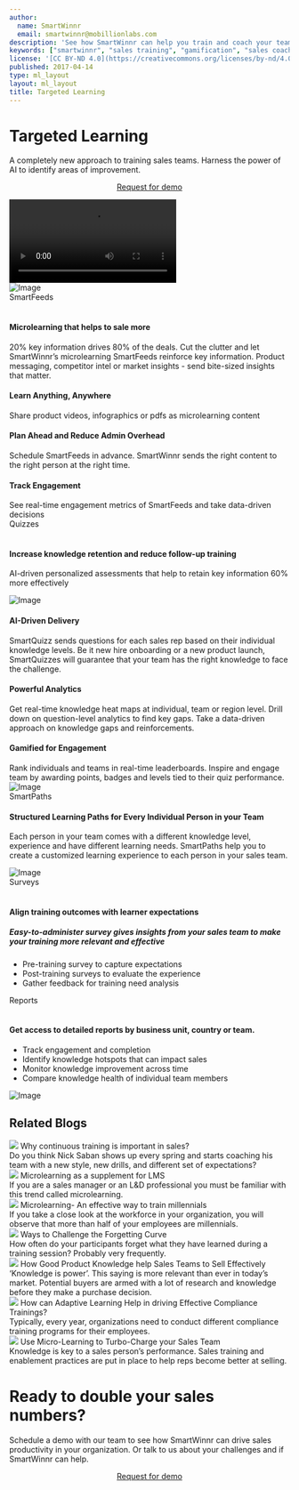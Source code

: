 ```yaml
---
author:
  name: SmartWinnr
  email: smartwinnr@mobillionlabs.com
description: 'See how SmartWinnr can help you train and coach your teams effectively'
keywords: ["smartwinnr", "sales training", "gamification", "sales coaching", "sales performance", "sales enablement", "solutions"]
license: '[CC BY-ND 4.0](https://creativecommons.org/licenses/by-nd/4.0)'
published: 2017-04-14
type: ml_layout
layout: ml_layout
title: Targeted Learning
---
```


<div class="row ml-margin0 ml-background-white padding50 ml_div_contents_in_center">
  <div class="col-lg-6 col-md-12 col-sm-12 col-xs-12">
    <h1>Targeted Learning</h1>
    <div class="ml-font20 ml_body_text_black">A completely new approach to training sales teams. Harness the power of AI to identify areas of improvement.</div>
    <p align="center" class="ml-padding-top ml-padding-bottom10"><a class="ml-request-demo-button" align="center" href="/request-demo">Request for demo</a></p>
  </div>
  <div class="col-lg-6 col-md-12 col-sm-12 col-xs-12">
    <!-- <img class="ml_top_image padding10" alt="Image" src="/images/targeted-learning/targeted-learning.png"/> -->
    <!-- <iframe src="https://res.cloudinary.com/smartwinnr/video/upload/v1580730068/website/Targeted_Learning_rxupp9.mp4" class="ml_iframe_video"></iframe> -->
    <video class="ml_iframe_video" autoplay loop>
      <source src="https://res.cloudinary.com/smartwinnr/video/upload/v1580730068/website/Targeted_Learning_rxupp9.mp4" type="video/mp4">
    </video>
  </div>
</div>

<div class="row ml-margin0 padding50 white ml_div_contents_in_center">
  <div class="col-lg-6 col-md-12 col-sm-12 col-xs-12 text-center">
    <img class="ml-image" alt="Image" src="/images/targeted-learning/smartfeed_dashboard (1).png"/>
  </div>
  <div class="col-lg-6 col-md-12 col-sm-12 col-xs-12">
    <!-- <div class="ml_div_contents_in_center_in_center"> -->
      <div class="ml_label ml_smartfeed_badge">SmartFeeds</div><br>
      <h4 class="ml_body_text_black ml-margin-bottom10">Microlearning that helps to sale more</h4>
      <p>20% key information drives 80% of the deals. Cut the clutter and let SmartWinnr’s microlearning SmartFeeds reinforce key information. Product messaging, competitor intel or market insights - send bite-sized insights that matter.</p>
    <!-- </div> -->
  </div>
</div>

<div class="row ml-margin0 ml_yellow_bg_gradient padding50">
  <div class="col-lg-4 col-md-4 col-sm-12 col-xs-12 text-center">
    <h4 class="ml-title-font">Learn Anything, Anywhere</h4>
    <div class="ml-subtext">Share product videos, infographics or pdfs as microlearning content</div>
  </div>
  <div class="col-lg-4 col-md-4 col-sm-12 col-xs-12 text-center">
    <h4 class="ml-title-font">Plan Ahead and Reduce Admin Overhead</h4>
    <div class="ml-subtext">Schedule SmartFeeds in advance. SmartWinnr sends the right content to the right person at the right time.</div>
  </div>
  <div class="col-lg-4 col-md-4 col-sm-12 col-xs-12 text-center">
    <h4 class="ml-title-font">Track Engagement</h4>
    <div class="ml-subtext">See real-time engagement metrics of SmartFeeds and take data-driven decisions</div>
  </div>
</div>

<div class="row ml-margin0 padding50 white ml_div_contents_in_center">
  <div class="col-lg-4 col-md-12 col-sm-12 col-xs-12">
    <!-- <div class="ml_div_contents_in_center_in_center"> -->
      <div class="ml_label ml_quiz_badge">Quizzes</div><br>
      <h4 class="ml_body_text_black ml-margin-bottom10">Increase knowledge retention and reduce follow-up training</h4>
      <p>AI-driven personalized assessments that help to retain key information 60% more effectively</p>
      <!-- <p>Is your sales team struggling to remember key product, process or competitive information? Your problem is knowledge retention. Each salesperson has their own unique way of remembering. What one finds easy to remember, another might not. One-size-fits-all approach of traditional eLearning and LMS solutions don’t address this retention issue at all. Let SmartWinnr’s powerful AI take over for a personalized approach.</p>
      <p>64% of all information is lost within 8 hours of a training session.</p> -->
    <!-- </div> -->
  </div>
  <div class="col-lg-8 col-md-12 col-sm-12 col-xs-12 text-center">
    <img class="ml-image" alt="Image" src="/images/targeted-learning/quiz_shots.png"/>
  </div>
</div>

<div class="row ml-margin0 ml_blue_bg_gradient padding50">
  <div class="col-lg-4 col-md-4 col-sm-12 col-xs-12 text-center">
    <h4 class="ml-title-font ml_body_text_white">AI-Driven Delivery</h4>
    <div class="ml-subtext ml_body_text_white">SmartQuizz sends questions for each sales rep based on their individual knowledge levels. Be it new hire onboarding or a new product launch, SmartQuizzes will guarantee that your team has the right knowledge to face the challenge.</div>
  </div>
  <div class="col-lg-4 col-md-4 col-sm-12 col-xs-12 text-center">
    <h4 class="ml-title-font ml_body_text_white">Powerful Analytics</h4>
    <div class="ml-subtext ml_body_text_white">Get real-time knowledge heat maps at individual, team or region level. Drill down on question-level analytics to find key gaps. Take a data-driven approach on knowledge gaps and reinforcements.</div>
  </div>
  <div class="col-lg-4 col-md-4 col-sm-12 col-xs-12 text-center">
    <h4 class="ml-title-font ml_body_text_white">Gamified for Engagement</h4>
    <div class="ml-subtext ml_body_text_white">Rank individuals and teams in real-time leaderboards. Inspire and engage team by awarding points, badges and levels tied to their quiz performance.</div>
  </div>
</div>


<!-- <div class="row ml-margin0 white padding50">
  <div class="col-lg-6 col-md-12 col-sm-12 col-xs-12">
    <h1 class="ml_body_text_black"> SmartQuizzes </h1>
    <h4 class="ml_body_text_black ml-margin-bottom10">AI-Driven Automated Assessments that help your team to retain important information</h4>
    <p>Is your sales cycle longer than usual? Is prospecting not bearing results? Are they not able to remember critical data while convincing customers?</p>
    <p>Your problem is knowledge retention. Each sales person has her own way of remembering. What one sales person finds easy to remember, another might not. Existing approaches like training, eLearning are one-size-fits-all.</p>
    <p>Let SmartWinnr’s powerful AI take over for a personalised approach. SmartQuizzes select questions for every sales person in your team, depending on their individual areas of strength and areas of improvements. This approach is helpful when you want to drive readiness for a new product launch, or new hire training.</p>
  </div>
  <div class="col-lg-6 col-md-12 col-sm-12 col-xs-12 text-center">
    <img class="ml-dreamforce-image" alt="Image" src="/images/targeted-learning/smartquizzes.png"/>
  </div>
</div> -->

<div class="row ml-margin0 padding50">
  <div class="col-lg-6 col-md-12 col-sm-12 col-xs-12 text-center">
    <img class="ml-dreamforce-image" alt="Image" src="/images/targeted-learning/smartpaths.png"/>
  </div>
  <div class="col-lg-6 col-md-12 col-sm-12 col-xs-12">
    <div class="ml_label ml_smartpath_badge"> SmartPaths </div>
    <h4 class="ml_body_text_black ml-margin-bottom10">Structured Learning Paths for Every Individual Person in your Team</h4>
    <p>Each person in your team comes with a different knowledge level, experience and have different learning needs. SmartPaths help you to create a customized learning experience to each person in your sales team.</p>
  </div>
</div>

<div class="row ml-margin0 padding50 ml-background-white ml_div_contents_in_center">
  <div class="col-lg-8 col-md-12 col-sm-12 col-xs-12 text-center">
    <img class="ml-image" alt="Image" src="/images/targeted-learning/survey.png"/>
  </div>
  <div class="col-lg-4 col-md-12 col-sm-12 col-xs-12">
    <!-- <div class="ml_div_contents_in_center_in_center"> -->
      <div class="ml_label ml_survey_badge">Surveys</div ><br>
      <h4 class="ml_body_text_black ml-margin-bottom10">Align training outcomes with learner expectations</h4>
      <h5 class="ml_body_text_black ml-margin-bottom10">Easy-to-administer survey gives insights from your sales team to make your training more relevant and effective</h5>
      <ul class="ml-margin-top30 ml_font_1 ml_ul_tick">
        <li class="ml-margin-top10">Pre-training survey to capture expectations</li>
        <li class="ml-margin-top10">Post-training surveys to evaluate the experience</li>
        <li class="ml-margin-top10">Gather feedback for training need analysis</li>
      </ul>
    <!-- </div> -->
  </div>
</div>

<div class="row ml-margin0 ml_no_padding_right50 white ml_div_contents_in_center">
  <div class="col-lg-4 col-md-12 col-sm-12 col-xs-12">
    <!-- <div class="ml_div_contents_in_center_in_center"> -->
      <div class="ml_label ml_smartfeed_badge">Reports</div><br>
      <h4 class="ml_body_text_black ml-margin-bottom10">Get access to detailed reports  by business unit, country or team.</h4>
      <ul class="ml-margin-top30 ml_font_1 ml_ul_tick">
        <li class="ml-margin-top10">Track engagement and completion</li>
        <li class="ml-margin-top10">Identify knowledge hotspots that can impact sales</li>
        <li class="ml-margin-top10">Monitor knowledge improvement across time</li>
        <li class="ml-margin-top10">Compare knowledge health of individual team members</li>
      </ul>
    <!-- </div> -->
  </div>
  <div class="col-lg-8 col-md-12 col-sm-12 col-xs-12 text-center padding0">
    <img class="ml-image" alt="Image" src="/images/targeted-learning/reports.png"/>
  </div>
</div>

<!-- <div class="row ml-margin0 white padding50">
  <div class="col-lg-6 col-md-12 col-sm-12 col-xs-12">
    <h1 class="ml_body_text_black">Extensive Reports</h1>
    <h4 class="ml_body_text_black ml-margin-bottom10">Get access to detailed reports by organization, by business unit, by country or by your team. You will be able to<h4>
    <ul class="ml-margin-top30 ml_font_1">
      <li class="ml-margin-top10">Track engagement</li>
      <li class="ml-margin-top10">Track knowledge improvement across months</li>
      <li class="ml-margin-top10">Identify areas of improvement and areas of strength in a team</li>
      <li class="ml-margin-top10">Comparison report of individual participants in a training</li>
    </ul>
  </div>
  <div class="col-lg-6 col-md-12 col-sm-12 col-xs-12 text-center">
    <img class="ml-dreamforce-image" alt="Image" src="/images/targeted-learning/reports.png"/>
  </div>
</div> -->

<!-- <div class="row ml-margin0 padding50">
  <div class="col-lg-12 col-md-12 col-sm-12 col-xs-12">
    <h2>Related Blogs</h2>
    <h4 class="ml-margin-bottom10"> <a href="https://www.smartwinnr.com/post/why-continuous-training-is-important-in-sales/" alt="Why continuous training is important in sales?">Why continuous training is important in sales?</h4>
    <h4 class="ml-margin-bottom10"> <a href="https://www.smartwinnr.com/post/microlearning-as-a-supplement-for-lms/" alt="Microlearning as a supplement for LMS">Microlearning as a supplement for LMS</h4>
    <h4 class="ml-margin-bottom10"> <a href="https://www.smartwinnr.com/post/microlearning-an-effective-way-to-train-millennials/" alt="Microlearning- An effective way to train millennials">Microlearning- An effective way to train millennials</h4>
    <h4 class="ml-margin-bottom10"> <a href="https://www.smartwinnr.com/post/ways-to-challenge-the-forgetting-curve/" alt="Ways to Challenge the Forgetting Curve">Ways to Challenge the Forgetting Curve</h4>
    <h4 class="ml-margin-bottom10"> <a href="https://www.smartwinnr.com/post/does-good-product-knowledge-help-sales-teams-to-sell-effectively/" alt="How Good Product Knowledge help Sales Teams to Sell Effectively">How Good Product Knowledge help Sales Teams to Sell Effectively</h4>
    <h4 class="ml-margin-bottom10"> <a href="https://www.smartwinnr.com/post/how-can-adaptive-learning-help-in-driving-effective-compliance-trainings/" alt="How can Adaptive Learning Help in driving Effective Compliance Trainings?">How can Adaptive Learning Help in driving Effective Compliance Trainings?</h4>
    <h4 class="ml-margin-bottom10"> <a href="https://www.smartwinnr.com/post/use-micro-learning-to-turbo-charge-your-sales-team/" alt="Use Micro-Learning to Turbo-Charge your Sales Team">Use Micro-Learning to Turbo-Charge your Sales Team</h4>
  </div>
</div> -->

<div class="row ml-margin0 padding50">
  <h2 class="text-center">Related Blogs</h2>
  <div class="ml_slider_related_blogs">
    <div class="waterfall__item" onclick="location.href='https://www.smartwinnr.com/post/why-continuous-training-is-important-in-sales/';">
      <div class="card post post-summary reveal enter">
        <div class="card-header postinfo">
          <img src="/images/29.why-continuous-training-is-important-in-sales.png">
          <span class="card-title ml-margin-bottom0">
            <a class="ml-margin-bottom0">Why continuous training is important in sales?</a>
          </span>
        </div>
        <div class="card-content">
          <article class="article">
            Do you think Nick Saban shows up every spring and starts coaching his team with a new style, new drills, and different set of expectations?
          </article>
        </div>
      </div>
    </div>
    <div class="waterfall__item" onclick="location.href='https://www.smartwinnr.com/post/microlearning-as-a-supplement-for-lms/';">
      <div class="card post post-summary reveal enter">
        <div class="card-header postinfo">
          <img src="/images/27.microlearning-as-a-supplement-for-LMS.png">
          <span class="card-title ml-margin-bottom0">
            <a class="ml-margin-bottom0">Microlearning as a supplement for LMS</a>
          </span>
        </div>
        <div class="card-content">
          <article class="article">
            If you are a sales manager or an L&D professional you must be familiar with this trend called microlearning.
          </article>
        </div>
      </div>
    </div>
    <div class="waterfall__item" onclick="location.href='https://www.smartwinnr.com/post/microlearning-an-effective-way-to-train-millennials/';">
      <div class="card post post-summary reveal enter">
        <div class="card-header postinfo">
          <img src="/images/24.microlearning-an-effective-way-to-train-millennials.png">
          <span class="card-title ml-margin-bottom0">
            <a class="ml-margin-bottom0">Microlearning- An effective way to train millennials</a>
          </span>
        </div>
        <div class="card-content">
          <article class="article">
            If you take a close look at the workforce in your organization, you will observe that more than half of your employees are millennials.
          </article>
        </div>
      </div>
    </div>
    <div class="waterfall__item" onclick="location.href='https://www.smartwinnr.com/post/ways-to-challenge-the-forgetting-curve/';">
      <div class="card post post-summary reveal enter">
        <div class="card-header postinfo">
          <img src="/images/26.ways-to-challenge-the-forgetting-curve.png">
          <span class="card-title ml-margin-bottom0">
            <a class="ml-margin-bottom0">Ways to Challenge the Forgetting Curve</a>
          </span>
        </div>
        <div class="card-content">
          <article class="article">
            How often do your participants forget what they have learned during a training session? Probably very frequently.
          </article>
        </div>
      </div>
    </div>
    <div class="waterfall__item" onclick="location.href='https://www.smartwinnr.com/post/does-good-product-knowledge-help-sales-teams-to-sell-effectively/';">
      <div class="card post post-summary reveal enter">
        <div class="card-header postinfo">
          <img src="/images/5-ways-product-knowledge.png">
          <span class="card-title ml-margin-bottom0">
            <a class="ml-margin-bottom0">How Good Product Knowledge help Sales Teams to Sell Effectively</a>
          </span>
        </div>
        <div class="card-content">
          <article class="article">
            ‘Knowledge is power’. This saying is more relevant than ever in today’s market. Potential buyers are armed with a lot of research and knowledge before they make a purchase decision.
          </article>
        </div>
      </div>
    </div>
    <div class="waterfall__item" onclick="location.href='https://www.smartwinnr.com/post/how-can-adaptive-learning-help-in-driving-effective-compliance-trainings/';">
      <div class="card post post-summary reveal enter">
        <div class="card-header postinfo">
          <img src="/images/15.adaptive-learning.png">
          <span class="card-title ml-margin-bottom0">
            <a class="ml-margin-bottom0">How can Adaptive Learning Help in driving Effective Compliance Trainings?</a>
          </span>
        </div>
        <div class="card-content">
          <article class="article">
            Typically, every year, organizations need to conduct different compliance training programs for their employees.
          </article>
        </div>
      </div>
    </div>
    <div class="waterfall__item" onclick="location.href='https://www.smartwinnr.com/post/use-micro-learning-to-turbo-charge-your-sales-team/';">
      <div class="card post post-summary reveal enter">
        <div class="card-header postinfo">
          <img src="/images/12-Use-micro-learning-for-sales-team.png">
          <span class="card-title ml-margin-bottom0">
            <a class="ml-margin-bottom0">Use Micro-Learning to Turbo-Charge your Sales Team</a>
          </span>
        </div>
        <div class="card-content">
          <article class="article">
            Knowledge is key to a sales person’s performance. Sales training and enablement practices are put in place to help reps become better at selling.
          </article>
        </div>
      </div>
    </div>
  </div>
</div>

<div class="row ml-margin0 ml-whySM">
  <div class="col-md-12 col-sm-12">
    <h1 class="ml_body_text_white text-center">Ready to double your sales numbers?</h1>
    <div class="ml_body_text_white ml-subtext text-center ml_padding_desktop">Schedule a demo with our team to see how SmartWinnr can drive sales productivity in your organization. Or talk to us about your challenges and if SmartWinnr can help.</div>
    <p align="center" class="ml-margin-top50"><a class="ml-button" align="center" href="/request-demo">Request for demo</a></p>
  </div>
</div>